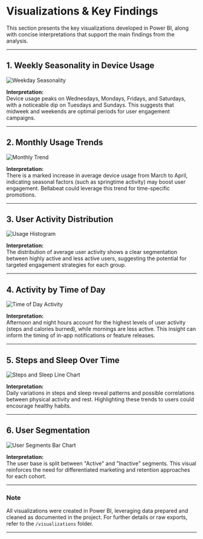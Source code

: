 # Visualizations & Key Findings

This section presents the key visualizations developed in Power BI, along with concise interpretations that support the main findings from the analysis.

---

## 1. Weekly Seasonality in Device Usage

![Weekday Seasonality](visualizations/weekday_seasonality.PNG)

**Interpretation:**  
Device usage peaks on Wednesdays, Mondays, Fridays, and Saturdays, with a noticeable dip on Tuesdays and Sundays. This suggests that midweek and weekends are optimal periods for user engagement campaigns.

---

## 2. Monthly Usage Trends

![Monthly Trend](visualizations/monthly_trend.png)

**Interpretation:**  
There is a marked increase in average device usage from March to April, indicating seasonal factors (such as springtime activity) may boost user engagement. Bellabeat could leverage this trend for time-specific promotions.

---

## 3. User Activity Distribution

![Usage Histogram](visualizations/usage_histogram.png)

**Interpretation:**  
The distribution of average user activity shows a clear segmentation between highly active and less active users, suggesting the potential for targeted engagement strategies for each group.

---

## 4. Activity by Time of Day

![Time of Day Activity](visualizations/time_of_day_activity.png)

**Interpretation:**  
Afternoon and night hours account for the highest levels of user activity (steps and calories burned), while mornings are less active. This insight can inform the timing of in-app notifications or feature releases.

---

## 5. Steps and Sleep Over Time

![Steps and Sleep Line Chart](visualizations/steps_sleep_line.png)

**Interpretation:**  
Daily variations in steps and sleep reveal patterns and possible correlations between physical activity and rest. Highlighting these trends to users could encourage healthy habits.

---

## 6. User Segmentation

![User Segments Bar Chart](visualizations/user_segments_bar.png)

**Interpretation:**  
The user base is split between "Active" and "Inactive" segments. This visual reinforces the need for differentiated marketing and retention approaches for each cohort.

---

### Note

All visualizations were created in Power BI, leveraging data prepared and cleaned as documented in the project. For further details or raw exports, refer to the `/visualizations` folder.

---
